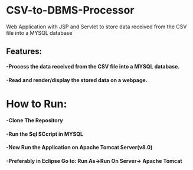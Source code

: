 # CSV-to-DBMS-Processor
Web Application with JSP and Servlet  to store data received from the CSV file into a MYSQL database

## Features:

#### -Process the data received from the CSV file into a MYSQL database.

#### -Read and render/display the stored data on a webpage.

# How to Run:
#### -Clone The Repository
#### -Run  the Sql SCcript in MYSQL
#### -Now Run the Application on Apache Tomcat Server(v8.0)
#### -Preferably in Eclipse Go to: Run As->Run On Server-> Apache Tomcat
